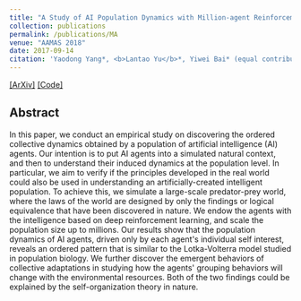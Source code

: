 ```yaml
---
title: "A Study of AI Population Dynamics with Million-agent Reinforcement Learning"
collection: publications
permalink: /publications/MA
venue: "AAMAS 2018"
date: 2017-09-14
citation: 'Yaodong Yang*, <b>Lantao Yu</b>*, Yiwei Bai* (equal contribution), Jun Wang, Weinan Zhang, Ying Wen, Yong Yu. <i>The 17th International Conference on Autonomous Agents and Multi-Agent Systems.</i> <b>AAMAS 2018</b>.'
---  
```

[[ArXiv]](https://arxiv.org/pdf/1709.04511.pdf) [[Code]](https://github.com/geek-ai/1m-agents)

## Abstract
In this paper, we conduct an empirical study on discovering the ordered collective dynamics obtained by a population of artificial intelligence (AI) agents. Our intention is to put AI agents into a simulated natural context, and then to understand their induced dynamics at the population level. In particular, we aim to verify if the principles developed in the real world could also be used in understanding an artificially-created intelligent population. To achieve this, we simulate a large-scale predator-prey world, where the laws of the world are designed by only the findings or logical equivalence that have been discovered in nature. We endow the agents with the intelligence based on deep reinforcement learning, and scale the population size up to millions.  Our results show that the population dynamics of AI agents, driven only by each agent's individual self interest, reveals an ordered pattern that is similar to the Lotka-Volterra model studied in population biology. We further discover the emergent behaviors of collective adaptations in studying how the agents' grouping behaviors will change  with the environmental resources. Both of the two findings could be explained by the self-organization theory in nature.
